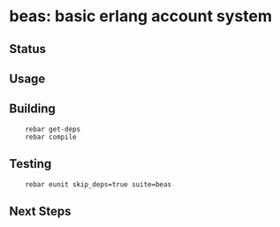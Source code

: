 beas: basic erlang account system
=================================

Status
------

Usage
-----

Building
--------
        rebar get-deps
        rebar compile

Testing
-------
        rebar eunit skip_deps=true suite=beas

Next Steps
----------
